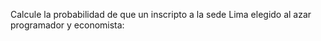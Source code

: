 Calcule la probabilidad de que un inscripto a la sede Lima elegido al azar programador y economista:
